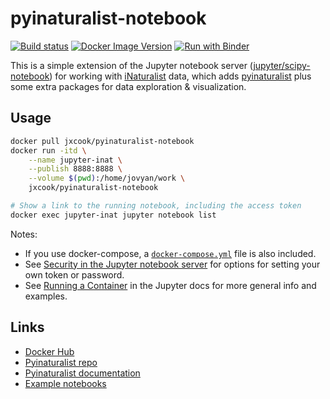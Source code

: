 # pyinaturalist-notebook
[![Build status](https://github.com/pyinat/pyinaturalist-notebook/actions/workflows/deploy.yml/badge.svg)](https://github.com//pyinat/pyinaturalist-notebook/actions)
[![Docker Image Version](https://img.shields.io/docker/v/jxcook/pyinaturalist-notebook)](https://hub.docker.com/r/jxcook/pyinaturalist-notebook)
[![Run with Binder](https://mybinder.org/badge_logo.svg)](https://mybinder.org/v2/gh/pyinat/pyinaturalist/main?filepath=examples)

This is a simple extension of the Jupyter notebook server
([jupyter/scipy-notebook](https://jupyter-docker-stacks.readthedocs.io/en/latest/using/selecting.html#jupyter-scipy-notebook))
for working with [iNaturalist](https://www.inaturalist.org) data, which adds
[pyinaturalist](https://github.com/pyinat/pyinaturalist) plus some extra packages for data exploration & visualization.

## Usage
```bash
docker pull jxcook/pyinaturalist-notebook
docker run -itd \
    --name jupyter-inat \
    --publish 8888:8888 \
    --volume $(pwd):/home/jovyan/work \
    jxcook/pyinaturalist-notebook

# Show a link to the running notebook, including the access token
docker exec jupyter-inat jupyter notebook list
```

Notes:
* If you use docker-compose, a [`docker-compose.yml`](./docker-compose.yml) file is also included.
* See [Security in the Jupyter notebook server](https://jupyter-notebook.readthedocs.io/en/stable/security.html)
  for options for setting your own token or password.
* See [Running a Container](https://jupyter-docker-stacks.readthedocs.io/en/latest/using/running.html)
  in the Jupyter docs for more general info and examples.

## Links
* [Docker Hub](https://hub.docker.com/r/jxcook/pyinaturalist-notebook)
* [Pyinaturalist repo](https://github.com/pyinat/pyinaturalist)
* [Pyinaturalist documentation](https://pyinaturalist.readthedocs.io)
* [Example notebooks](https://github.com/pyinat/pyinaturalist/tree/main/examples)
